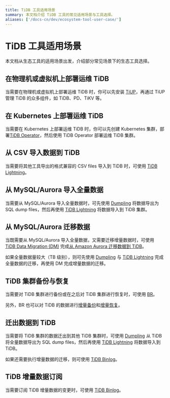 ```yaml
---
title: TiDB 工具适用场景
summary: 本文档介绍 TiDB 工具的常见适用场景与工具选择。
aliases: ['/docs-cn/dev/ecosystem-tool-user-case/']
---
```


# TiDB 工具适用场景

本文档从生态工具的适用场景出发，介绍部分常见场景下的生态工具选择。

## 在物理机或虚拟机上部署运维 TiDB

当需要在物理机或虚拟机上部署运维 TiDB 时，你可以先安装 [TiUP](/tiup/tiup-overview.md)，再通过 TiUP 管理 TiDB 的众多组件，如 TiDB、PD、TiKV 等。

## 在 Kubernetes 上部署运维 TiDB

当需要在 Kubernetes 上部署运维 TiDB 时，你可以先创建 Kubernetes 集群，部署[TiDB Operator](https://docs.pingcap.com/zh/tidb-in-kubernetes/stable)，然后使用 TiDB Operator 部署运维 TiDB 集群。

## 从 CSV 导入数据到 TiDB

当需要将其他工具导出的格式兼容的 CSV files 导入到 TiDB 时，可使用 [TiDB Lightning](/tidb-lightning/migrate-from-csv-using-tidb-lightning.md)。

## 从 MySQL/Aurora 导入全量数据

当需要从 MySQL/Aurora 导入全量数据时，可先使用 [Dumpling](/dumpling-overview.md) 将数据导出为 SQL dump files，然后再使用 [TiDB Lightning](/tidb-lightning/tidb-lightning-overview.md) 将数据导入到 TiDB 集群。

## 从 MySQL/Aurora 迁移数据

当既需要从 MySQL/Aurora 导入全量数据，又需要迁移增量数据时，可使用 [TiDB Data Migration (DM)](/dm/dm-overview.md) 完成[从 Amazon Aurora 迁移数据到 TiDB](/migrate-aurora-to-tidb.md)。

如果全量数据量较大（TB 级别），则可先使用 [Dumpling](/dumpling-overview.md) 与 [TiDB Lightning](/tidb-lightning/tidb-lightning-overview.md) 完成全量数据的迁移，再使用 DM 完成增量数据的迁移。

## TiDB 集群备份与恢复

当需要对 TiDB 集群进行备份或在之后对 TiDB 集群进行恢复时，可使用 [BR](/br/backup-and-restore-tool.md)。

另外，BR 也可以对 TiDB 的数据进行[增量备份](/br/br-usage-backup.md#备份-tidb-集群增量数据)和[增量恢复](/br/br-usage-restore.md#恢复增量备份数据)。

## 迁出数据到 TiDB

当需要将 TiDB 集群的数据迁出到其他 TiDB 集群时，可使用 [Dumpling](/dumpling-overview.md) 从 TiDB 将全量数据导出为 SQL dump files，然后再使用 [TiDB Lightning](/tidb-lightning/tidb-lightning-overview.md) 将数据导入到 TiDB。

如果还需要执行增量数据的迁移，则可使用 [TiDB Binlog](/tidb-binlog/tidb-binlog-overview.md)。

## TiDB 增量数据订阅

当需要订阅 TiDB 增量数据的变更时，可使用 [TiDB Binlog](/tidb-binlog/binlog-consumer-client.md)。
